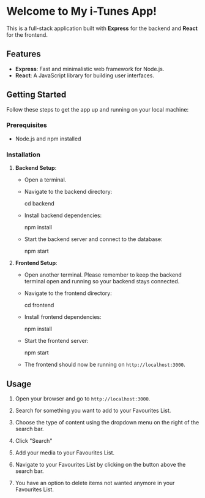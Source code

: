 # Welcome to My i-Tunes App!

This is a full-stack application built with **Express** for the backend and **React** for the frontend.

## Features

- **Express**: Fast and minimalistic web framework for Node.js.
- **React**: A JavaScript library for building user interfaces.

## Getting Started

Follow these steps to get the app up and running on your local machine:

### Prerequisites

- Node.js and npm installed

### Installation

1. **Backend Setup**:

   - Open a terminal.

   - Navigate to the backend directory:

     cd backend

   - Install backend dependencies:

     npm install

   - Start the backend server and connect to the database:

     npm start

2. **Frontend Setup**:

   - Open another terminal. Please remember to keep the backend terminal open and running so your backend stays connected.

   - Navigate to the frontend directory:

     cd frontend

   - Install frontend dependencies:

     npm install

   - Start the frontend server:

     npm start

   - The frontend should now be running on `http://localhost:3000`.

## Usage

1. Open your browser and go to `http://localhost:3000`.

2. Search for something you want to add to your Favourites List.

3. Choose the type of content using the dropdown menu on the right of the search bar.

4. Click "Search"

5. Add your media to your Favourites List.

6. Navigate to your Favourites List by clicking on the button above the search bar.

7. You have an option to delete items not wanted anymore in your Favourites List.
